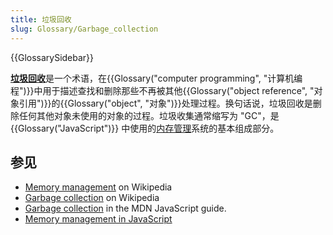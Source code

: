 ```yaml
---
title: 垃圾回收
slug: Glossary/Garbage_collection
---
```


{{GlossarySidebar}}

[**垃圾回收**](/zh-CN/docs/Web/JavaScript/Memory_management#垃圾回收)是一个术语，在{{Glossary("computer programming", "计算机编程")}}中用于描述查找和删除那些不再被其他{{Glossary("object reference", "对象引用")}}的{{Glossary("object", "对象")}}处理过程。换句话说，垃圾回收是删除任何其他对象未使用的对象的过程。垃圾收集通常缩写为 "GC"，是 {{Glossary("JavaScript")}} 中使用的[内存管理](/zh-CN/docs/Web/JavaScript/Memory_management)系统的基本组成部分。

## 参见

- [Memory management](https://zh.wikipedia.org/wiki/Memory_management) on Wikipedia
- [Garbage collection](https://zh.wikipedia.org/wiki/Garbage_collection) on Wikipedia
- [Garbage collection](/zh-CN/docs/Web/JavaScript/Memory_management#垃圾回收) in the MDN JavaScript guide.
- [Memory management in JavaScript](/zh-CN/docs/Web/JavaScript/Memory_management)
